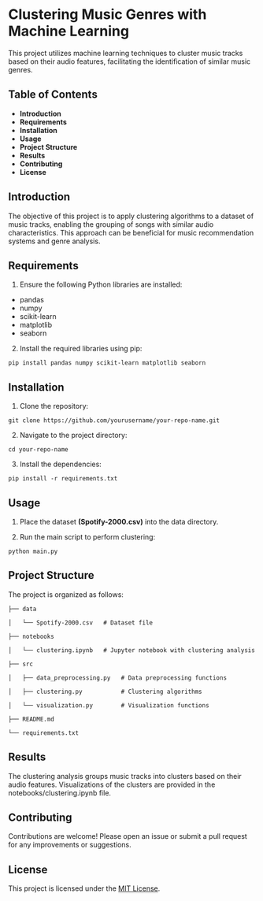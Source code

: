 # Clustering Music Genres with Machine Learning

This project utilizes machine learning techniques to cluster music tracks based on their audio features, facilitating the identification of similar music genres.

## Table of Contents

* **Introduction**
* **Requirements**
* **Installation**
* **Usage**
* **Project Structure**
* **Results**
* **Contributing**
* **License**

## Introduction

The objective of this project is to apply clustering algorithms to a dataset of music tracks, enabling the grouping of songs with similar audio characteristics. This approach can be beneficial for music recommendation systems and genre analysis.

## Requirements

1. Ensure the following Python libraries are installed:
* pandas
* numpy
* scikit-learn
* matplotlib
* seaborn
  
2. Install the required libraries using pip:
```
pip install pandas numpy scikit-learn matplotlib seaborn
```

## Installation

1. Clone the repository:
```
git clone https://github.com/yourusername/your-repo-name.git
```

2. Navigate to the project directory:
```
cd your-repo-name
```

3. Install the dependencies:
```
pip install -r requirements.txt
```

## Usage

1. Place the dataset **(Spotify-2000.csv)** into the data directory.

2. Run the main script to perform clustering:
```
python main.py
```

## Project Structure

The project is organized as follows:
```
├── data

│   └── Spotify-2000.csv   # Dataset file

├── notebooks

│   └── clustering.ipynb   # Jupyter notebook with clustering analysis

├── src

│   ├── data_preprocessing.py   # Data preprocessing functions

│   ├── clustering.py           # Clustering algorithms

│   └── visualization.py        # Visualization functions

├── README.md

└── requirements.txt
```

## Results

The clustering analysis groups music tracks into clusters based on their audio features. Visualizations of the clusters are provided in the notebooks/clustering.ipynb file.


## Contributing

Contributions are welcome! Please open an issue or submit a pull request for any improvements or suggestions.


## License

This project is licensed under the [MIT License](LICENSE).




